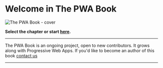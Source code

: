# Welcome in The PWA Book

![The PWA Book - cover](/pwabook/chapter/assets/book_1b.png)


**Select the chapter or start [here](/pwabook/chapter/01-Introduction-to-PWA-technology.html).**


------


The PWA Book is an ongoing project, open to new contributors. It grows along with Progressive Web Apps. If you'd like to become an author of this book [contact us](https://divante.com/contact-us)


------